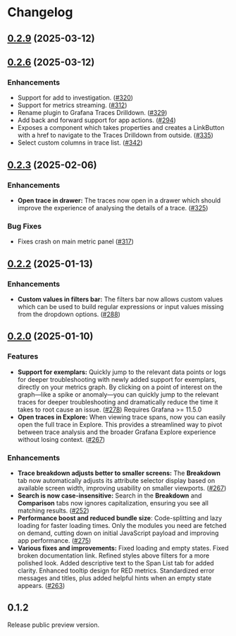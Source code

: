 # Changelog

## [0.2.9](https://github.com/grafana/traces-drilldown/compare/v0.2.8...v0.2.9) (2025-03-12)

## [0.2.6](https://github.com/grafana/traces-drilldown/compare/v0.2.4...v0.2.6) (2025-03-12)

### Enhancements

* Support for add to investigation. ([#320](https://github.com/grafana/traces-drilldown/pull/320))
* Support for metrics streaming. ([#312](https://github.com/grafana/traces-drilldown/pull/312))
* Rename plugin to Grafana Traces Drilldown. ([#329](https://github.com/grafana/traces-drilldown/pull/329))
* Add back and forward support for app actions. ([#294](https://github.com/grafana/traces-drilldown/pull/294))
* Exposes a component which takes properties and creates a LinkButton with a href to navigate to the Traces Drilldown from outside. ([#335](https://github.com/grafana/traces-drilldown/pull/335))
* Select custom columns in trace list. ([#342](https://github.com/grafana/traces-drilldown/pull/342))

## [0.2.3](https://github.com/grafana/explore-traces/compare/v0.2.2...v0.2.3) (2025-02-06)

### Enhancements

* **Open trace in drawer:** The traces now open in a drawer which should improve the experience of analysing the details of a trace. ([#325](https://github.com/grafana/explore-traces/pull/325))

### Bug Fixes

* Fixes crash on main metric panel ([#317](https://github.com/grafana/explore-traces/pull/317))

## [0.2.2](https://github.com/grafana/explore-traces/compare/v0.2.0...v0.2.2) (2025-01-13)

### Enhancements

* **Custom values in filters bar:** The filters bar now allows custom values which can be used to build regular expressions or input values missing from the dropdown options. ([#288](https://github.com/grafana/explore-traces/pull/252))

## [0.2.0](https://github.com/grafana/explore-traces/compare/v0.1.3...v0.2.0) (2025-01-10)

### Features

* **Support for exemplars:** Quickly jump to the relevant data points or logs for deeper troubleshooting with newly added support for exemplars, directly on your metrics graph. By clicking on a point of interest on the graph—like a spike or anomaly—you can quickly jump to the relevant traces for deeper troubleshooting and dramatically reduce the time it takes to root cause an issue. ([#278](https://github.com/grafana/explore-traces/pull/278)) Requires Grafana >= 11.5.0
* **Open traces in Explore:** When viewing trace spans, now you can easily open the full trace in Explore. This provides a streamlined way to pivot between trace analysis and the broader Grafana Explore experience without losing context. ([#267](https://github.com/grafana/explore-traces/pull/267))

### Enhancements

* **Trace breakdown adjusts better to smaller screens:** The **Breakdown** tab now automatically adjusts its attribute selector display based on available screen width, improving usability on smaller viewports. ([#267](https://github.com/grafana/explore-traces/pull/267))
* **Search is now case-insensitive:** Search in the **Breakdown** and **Comparison** tabs now ignores capitalization, ensuring you see all matching results. ([#252](https://github.com/grafana/explore-traces/pull/252))
* **Performance boost and reduced bundle size**: Code-splitting and lazy loading for faster loading times. Only the modules you need are fetched on demand, cutting down on initial JavaScript payload and improving app performance. ([#275](https://github.com/grafana/explore-traces/pull/275))
* **Various fixes and improvements:** Fixed loading and empty states. Fixed broken documentation link. Refined styles above filters for a more polished look. Added descriptive text to the Span List tab for added clarity. Enhanced tooltip design for RED metrics. Standardized error messages and titles, plus added helpful hints when an empty state appears. ([#263](https://github.com/grafana/explore-traces/pull/263))

## 0.1.2

Release public preview version.
